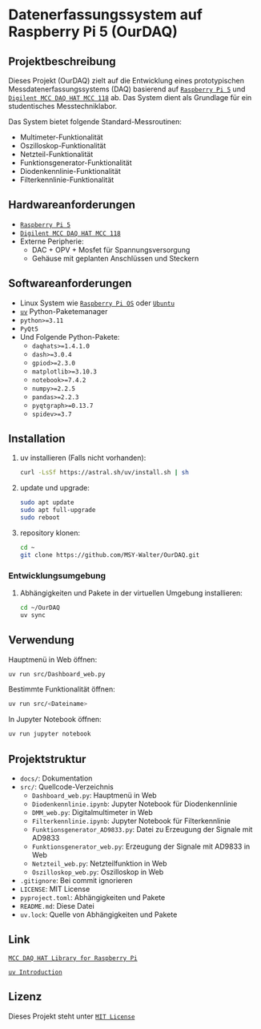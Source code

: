 # Datenerfassungssystem auf Raspberry Pi 5 (OurDAQ)

## Projektbeschreibung

Dieses Projekt (OurDAQ) zielt auf die Entwicklung eines prototypischen Messdatenerfassungssystems (DAQ) basierend auf [`Raspberry Pi 5`](https://www.raspberrypi.com/documentation/computers/raspberry-pi.html) und [`Digilent MCC DAQ HAT MCC 118`](https://mccdaq.github.io/daqhats/overview.html#mcc-118) ab. Das System dient als Grundlage für ein studentisches Messtechniklabor.

Das System bietet folgende Standard-Messroutinen:

- Multimeter-Funktionalität
- Oszilloskop-Funktionalität
- Netzteil-Funktionalität
- Funktionsgenerator-Funktionalität
- Diodenkennlinie-Funktionalität
- Filterkennlinie-Funktionalität

## Hardwareanforderungen

- [`Raspberry Pi 5`](https://www.raspberrypi.com/documentation/computers/raspberry-pi.html)
- [`Digilent MCC DAQ HAT MCC 118`](https://mccdaq.github.io/daqhats/overview.html#mcc-118)
- Externe Peripherie:
  - DAC + OPV + Mosfet für Spannungsversorgung
  - Gehäuse mit geplanten Anschlüssen und Steckern

## Softwareanforderungen

- Linux System wie [`Raspberry Pi OS`](https://www.raspberrypi.com/software/) oder [`Ubuntu`](https://ubuntu.com/download/raspberry-pi)
- [`uv`](https://docs.astral.sh/uv/) Python-Paketemanager
- `python>=3.11`
- `PyQt5`
- Und Folgende Python-Pakete:
  - `daqhats>=1.4.1.0`
  - `dash>=3.0.4`
  - `gpiod>=2.3.0`
  - `matplotlib>=3.10.3`
  - `notebook>=7.4.2`
  - `numpy>=2.2.5`
  - `pandas>=2.2.3`
  - `pyqtgraph>=0.13.7`
  - `spidev>=3.7`

## Installation

1. uv installieren (Falls nicht vorhanden):

   ```bash
   curl -LsSf https://astral.sh/uv/install.sh | sh
   ```

2. update und upgrade:

   ```bash
   sudo apt update
   sudo apt full-upgrade
   sudo reboot
   ```

3. repository klonen:

   ```bash
   cd ~
   git clone https://github.com/MSY-Walter/OurDAQ.git
   ```

### Entwicklungsumgebung

1. Abhängigkeiten und Pakete in der virtuellen Umgebung installieren:

   ```bash
   cd ~/OurDAQ
   uv sync
   ```

## Verwendung

Hauptmenü in Web öffnen:

```bash
uv run src/Dashboard_web.py
```

Bestimmte Funktionalität öffnen:

```bash
uv run src/<Dateiname>
```

In Jupyter Notebook öffnen:

```bash
uv run jupyter notebook
```

## Projektstruktur

- `docs/`: Dokumentation
- `src/`: Quellcode-Verzeichnis
  - `Dashboard_web.py`: Hauptmenü in Web
  - `Diodenkennlinie.ipynb`: Jupyter Notebook für Diodenkennlinie
  - `DMM_web.py`: Digitalmultimeter in Web
  - `Filterkennlinie.ipynb`: Jupyter Notebook für Filterkennlinie
  - `Funktionsgenerator_AD9833.py`: Datei zu Erzeugung der Signale mit AD9833
  - `Funktionsgenerator_web.py`: Erzeugung der Signale mit AD9833 in Web
  - `Netzteil_web.py`: Netzteilfunktion in Web
  - `Oszilloskop_web.py`: Oszilloskop in Web
- `.gitignore`: Bei commit ignorieren
- `LICENSE`: MIT License
- `pyproject.toml`: Abhängigkeiten und Pakete
- `README.md`: Diese Datei
- `uv.lock`: Quelle von Abhängigkeiten und Pakete

## Link

[`MCC DAQ HAT Library for Raspberry Pi`](https://github.com/mccdaq/daqhats)

[`uv Introduction`](https://docs.astral.sh/uv/)

## Lizenz

Dieses Projekt steht unter [`MIT License`](LICENSE)
